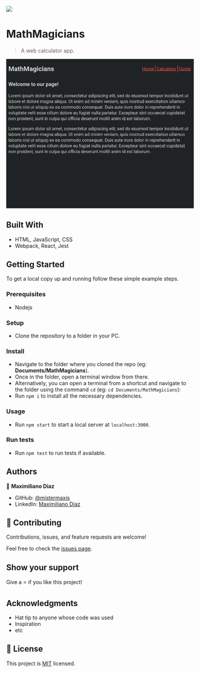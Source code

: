 ![](https://img.shields.io/badge/Microverse-blueviolet)

# MathMagicians

> A web calculator app.

![screenshot](./app_screenshot.png)

## Built With

- HTML, JavaScript, CSS
- Webpack, React, Jest

## Getting Started

To get a local copy up and running follow these simple example steps.

### Prerequisites

- Nodejs

### Setup

- Clone the repository to a folder in your PC.

### Install

- Navigate to the folder where you cloned the repo (eg: **Documents/MathMagicians**).
- Once in the folder, open a terminal window from there.
- Alternatively, you can open a terminal from a shortcut and navigate to the folder using the command `cd` (eg: `cd Documents/MathMagicians`):
- Run `npm i` to install all the necessary dependencies.

### Usage

- Run `npm start` to start a local server at `localhost:3000`.

### Run tests

- Run `npm test` to run tests if available.

## Authors

👤 **Maximiliano Diaz**

- GitHub: [@mistermaxis](https://github.com/mistermaxis)
- LinkedIn: [Maximiliano Diaz](https://linkedin.com/in/mistermaxis)

## 🤝 Contributing

Contributions, issues, and feature requests are welcome!

Feel free to check the [issues page](../../issues/).

## Show your support

Give a ⭐️ if you like this project!

## Acknowledgments

- Hat tip to anyone whose code was used
- Inspiration
- etc

## 📝 License

This project is [MIT](./MIT.md) licensed.
